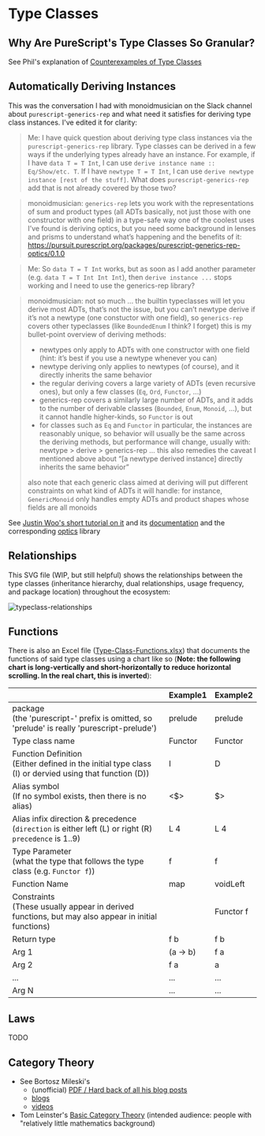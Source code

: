 # Type Classes

## Why Are PureScript's Type Classes So Granular?

See Phil's explanation of [Counterexamples of Type Classes](https://blog.functorial.com/posts/2015-12-06-Counterexamples.html)

## Automatically Deriving Instances

This was the conversation I had with monoidmusician on the Slack channel about `purescript-generics-rep` and what need it satisfies for deriving type class instances. I've edited it for clarity:
> Me: I have quick question about deriving type class instances via the `purescript-generics-rep` library. Type classes can be derived in a few ways if the underlying types already have an instance. For example, if I have `data T = T Int`, I can use `derive instance name :: Eq/Show/etc. T`. If I have `newtype T = T Int`, I can use `derive newtype instance [rest of the stuff]`. What does `purescript-generics-rep` add that is not already covered by those two?

> monoidmusician: `generics-rep` lets you work with the representations of sum and product types (all ADTs basically, not just those with one constructor with one field) in a type-safe way
> one of the coolest uses I’ve found is deriving optics, but you need some background in lenses and prisms to understand what’s happening and the benefits of it: https://pursuit.purescript.org/packages/purescript-generics-rep-optics/0.1.0

> Me: So `data T = T Int` works, but as soon as I add another parameter (e.g. `data T = T Int Int Int`), then `derive instance ...` stops working and I need to use the generics-rep library?

> monoidmusician: not so much ... the builtin typeclasses will let you derive most ADTs, that’s not the issue, but you can’t newtype derive if it’s not a newtype (one constuctor with one field), so `generics-rep` covers other typeclasses (like `BoundedEnum` I think? I forget)
> this is my bullet-point overview of deriving methods:
>    - newtypes only apply to ADTs with one constructor with one field (hint: it’s best if you use a newtype whenever you can)
>    - newtype deriving only applies to newtypes (of course), and it directly inherits the same behavior
>    - the regular deriving covers a large variety of ADTs (even recursive ones), but only a few classes (`Eq`, `Ord`, `Functor`, ...)
>    - generics-rep covers a similarly large number of ADTs, and it adds to the number of derivable classes (`Bounded`, `Enum`, `Monoid`, ...), but it cannot handle higher-kinds, so `Functor` is out
>    - for classes such as `Eq` and `Functor` in particular, the instances are reasonably unique, so behavior will usually be the same across the deriving methods, but performance will change, usually with: newtype > derive > generics-rep ... this also remedies the caveat I mentioned above about “[a newtype derived instance] directly inherits the same behavior”
>
> also note that each generic class aimed at deriving will put different constraints on what kind of ADTs it will handle: for instance, `GenericMonoid` only handles empty ADTs and product shapes whose fields are all monoids

See [Justin Woo's short tutorial on it](https://purescript-simple-json.readthedocs.io/en/latest/generics-rep.html) and its [documentation](https://pursuit.purescript.org/packages/purescript-generics-rep/6.1.0) and the corresponding [optics](https://pursuit.purescript.org/packages/purescript-generics-rep-optics/1.1.0) library

## Relationships

This SVG file (WIP, but still helpful) shows the relationships between the type classes (inheritance hierarchy, dual relationships, usage frequency, and package location) throughout the ecosystem:

![typeclass-relationships](./Type-Class-Relationships.svg "Type Class Relationships")

## Functions

There is also an Excel file ([Type-Class-Functions.xlsx](./Type-Class-Functions.xlsx)) that documents the functions of said type classes using a chart like so (**Note: the following chart is long-vertically and short-horizontally to reduce horizontal scrolling. In the real chart, this is inverted**):

| | Example1 | Example2
| - | - | - |
| package<br>(the 'purescript-' prefix is omitted, so 'prelude' is really 'purescript-prelude') | prelude | prelude
| Type class name | Functor | Functor
| Function Definition<br>(Either defined in the initial type class (I) or dervied using that function (D)) | I | D
| Alias symbol<br>(If no symbol exists, then there is no alias) | <$> | $>
| Alias infix direction & precedence<br>(`direction` is either left (L) or right (R)<br>`precedence` is 1..9) | L 4 | L 4
| Type Parameter<br>(what the type that follows the type class (e.g. `Functor f`)) | f | f
| Function Name | map | voidLeft
| Constraints<br>(These usually appear in derived functions, but may also appear in initial functions) | | Functor f
| Return type | f b | f b
| Arg 1 | (a -> b) | f a
| Arg 2 | f a | a
| ...   | ... | ... |
| Arg N | ... | ... |

## Laws

TODO

## Category Theory

- See Bortosz Mileski's
    - (unofficial) [PDF / Hard back of all his blog posts](https://github.com/hmemcpy/milewski-ctfp-pdf)
    - [blogs](https://bartoszmilewski.com/2014/10/28/category-theory-for-programmers-the-preface/)
    - [videos](https://www.youtube.com/playlist?list=PLbgaMIhjbmEnaH_LTkxLI7FMa2HsnawM_)
- Tom Leinster's [Basic Category Theory](https://arxiv.org/abs/1612.09375) (intended audience: people with "relatively little mathematics background)
